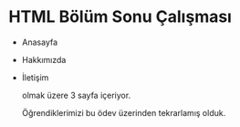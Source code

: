# HTML Bölüm Sonu Çalışması
* Anasayfa
* Hakkımızda
* İletişim
  
  olmak üzere 3 sayfa içeriyor. 
  
  
  Öğrendiklerimizi bu ödev üzerinden tekrarlamış olduk.